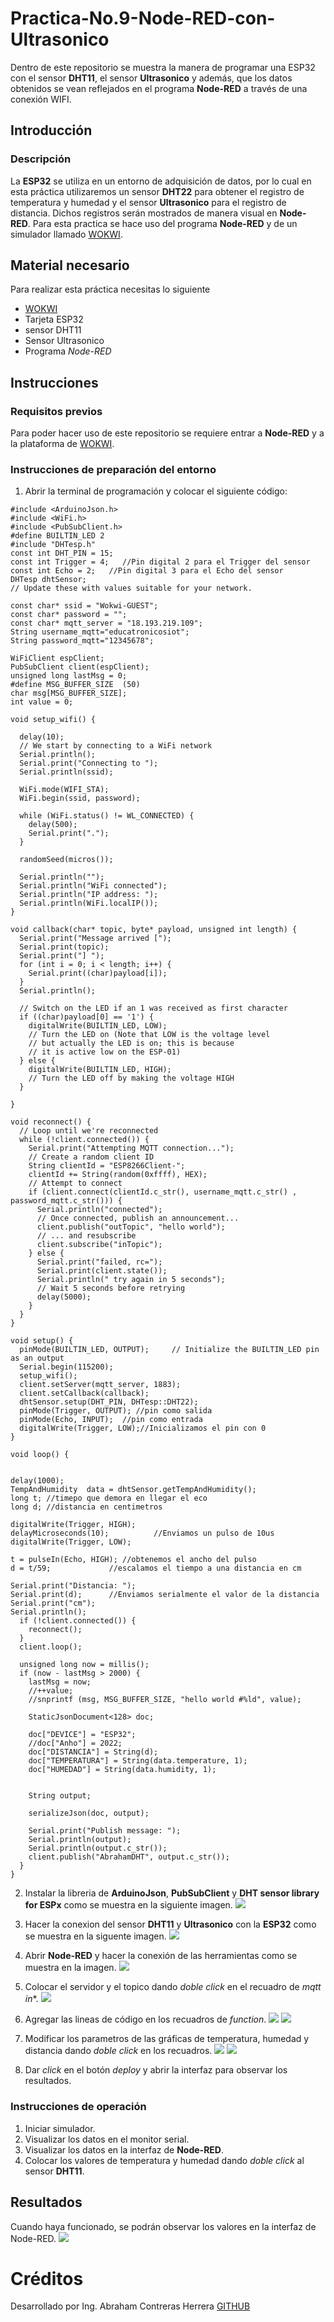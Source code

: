 # Practica-No.9-Node-RED-con-Ultrasonico
Dentro de este repositorio se muestra la manera de programar una ESP32 con el sensor **DHT11**, el sensor **Ultrasonico** y además, que los datos obtenidos se vean reflejados en el programa **Node-RED** a través de una conexión WIFI.
## Introducción
### Descripción
La **ESP32** se utiliza en un entorno de adquisición de datos, por lo cual en esta práctica utilizaremos un sensor **DHT22** para obtener el registro de temperatura y humedad y el sensor **Ultrasonico** para el registro de distancia. Dichos registros serán mostrados de manera visual en **Node-RED**. Para esta practica se hace uso del programa **Node-RED** y de un simulador llamado [WOKWI](https://wokwi.com/projects/new/esp32).
## Material necesario
Para realizar esta práctica necesitas lo siguiente

- [WOKWI](https://wokwi.com/projects/new/esp32)
- Tarjeta ESP32
- sensor DHT11
- Sensor Ultrasonico
- Programa *Node-RED*

## Instrucciones
### Requisitos previos
Para poder hacer uso de este repositorio se requiere entrar a **Node-RED** y a la plataforma de [WOKWI](https://wokwi.com/projects/new/esp32).
### Instrucciones de preparación del entorno
1. Abrir la terminal de programación y colocar el siguiente código:

```
#include <ArduinoJson.h>
#include <WiFi.h>
#include <PubSubClient.h>
#define BUILTIN_LED 2
#include "DHTesp.h"
const int DHT_PIN = 15;
const int Trigger = 4;   //Pin digital 2 para el Trigger del sensor
const int Echo = 2;   //Pin digital 3 para el Echo del sensor
DHTesp dhtSensor;
// Update these with values suitable for your network.

const char* ssid = "Wokwi-GUEST";
const char* password = "";
const char* mqtt_server = "18.193.219.109";
String username_mqtt="educatronicosiot";
String password_mqtt="12345678";

WiFiClient espClient;
PubSubClient client(espClient);
unsigned long lastMsg = 0;
#define MSG_BUFFER_SIZE  (50)
char msg[MSG_BUFFER_SIZE];
int value = 0;

void setup_wifi() {

  delay(10);
  // We start by connecting to a WiFi network
  Serial.println();
  Serial.print("Connecting to ");
  Serial.println(ssid);

  WiFi.mode(WIFI_STA);
  WiFi.begin(ssid, password);

  while (WiFi.status() != WL_CONNECTED) {
    delay(500);
    Serial.print(".");
  }

  randomSeed(micros());

  Serial.println("");
  Serial.println("WiFi connected");
  Serial.println("IP address: ");
  Serial.println(WiFi.localIP());
}

void callback(char* topic, byte* payload, unsigned int length) {
  Serial.print("Message arrived [");
  Serial.print(topic);
  Serial.print("] ");
  for (int i = 0; i < length; i++) {
    Serial.print((char)payload[i]);
  }
  Serial.println();

  // Switch on the LED if an 1 was received as first character
  if ((char)payload[0] == '1') {
    digitalWrite(BUILTIN_LED, LOW);   
    // Turn the LED on (Note that LOW is the voltage level
    // but actually the LED is on; this is because
    // it is active low on the ESP-01)
  } else {
    digitalWrite(BUILTIN_LED, HIGH);  
    // Turn the LED off by making the voltage HIGH
  }

}

void reconnect() {
  // Loop until we're reconnected
  while (!client.connected()) {
    Serial.print("Attempting MQTT connection...");
    // Create a random client ID
    String clientId = "ESP8266Client-";
    clientId += String(random(0xffff), HEX);
    // Attempt to connect
    if (client.connect(clientId.c_str(), username_mqtt.c_str() , password_mqtt.c_str())) {
      Serial.println("connected");
      // Once connected, publish an announcement...
      client.publish("outTopic", "hello world");
      // ... and resubscribe
      client.subscribe("inTopic");
    } else {
      Serial.print("failed, rc=");
      Serial.print(client.state());
      Serial.println(" try again in 5 seconds");
      // Wait 5 seconds before retrying
      delay(5000);
    }
  }
}

void setup() {
  pinMode(BUILTIN_LED, OUTPUT);     // Initialize the BUILTIN_LED pin as an output
  Serial.begin(115200);
  setup_wifi();
  client.setServer(mqtt_server, 1883);
  client.setCallback(callback);
  dhtSensor.setup(DHT_PIN, DHTesp::DHT22);
  pinMode(Trigger, OUTPUT); //pin como salida
  pinMode(Echo, INPUT);  //pin como entrada
  digitalWrite(Trigger, LOW);//Inicializamos el pin con 0
}

void loop() {


delay(1000);
TempAndHumidity  data = dhtSensor.getTempAndHumidity();
long t; //timepo que demora en llegar el eco
long d; //distancia en centimetros

digitalWrite(Trigger, HIGH);
delayMicroseconds(10);          //Enviamos un pulso de 10us
digitalWrite(Trigger, LOW);
  
t = pulseIn(Echo, HIGH); //obtenemos el ancho del pulso
d = t/59;             //escalamos el tiempo a una distancia en cm
  
Serial.print("Distancia: ");
Serial.print(d);      //Enviamos serialmente el valor de la distancia
Serial.print("cm");
Serial.println();
  if (!client.connected()) {
    reconnect();
  }
  client.loop();

  unsigned long now = millis();
  if (now - lastMsg > 2000) {
    lastMsg = now;
    //++value;
    //snprintf (msg, MSG_BUFFER_SIZE, "hello world #%ld", value);

    StaticJsonDocument<128> doc;

    doc["DEVICE"] = "ESP32";
    //doc["Anho"] = 2022;
    doc["DISTANCIA"] = String(d);
    doc["TEMPERATURA"] = String(data.temperature, 1);
    doc["HUMEDAD"] = String(data.humidity, 1);
   

    String output;
    
    serializeJson(doc, output);

    Serial.print("Publish message: ");
    Serial.println(output);
    Serial.println(output.c_str());
    client.publish("AbrahamDHT", output.c_str());
  }
}
```
2. Instalar la libreria de **ArduinoJson**, **PubSubClient** y **DHT sensor library for ESPx** como se muestra en la siguiente imagen.
![](https://github.com/AbrahamCH1/Practica-No.8-Node-RED-con-DHT22/blob/main/Captura%20de%20pantalla%20(322).png?raw=true)

3. Hacer la conexion del sensor **DHT11** y **Ultrasonico** con la **ESP32** como se muestra en la siguente imagen.
![](https://github.com/AbrahamCH1/Practica-No.8-Node-RED-con-DHT22/blob/main/Captura%20de%20pantalla%20(323).png?raw=true)

4. Abrir **Node-RED** y hacer la conexión de las herramientas como se muestra en la imagen.
![](https://github.com/AbrahamCH1/Practica-No.8-Node-RED-con-DHT22/blob/main/Captura%20de%20pantalla%20(324).png?raw=true)

5. Colocar el servidor y el topico dando *doble click* en el recuadro de *mqtt in**.
![](https://github.com/AbrahamCH1/Practica-No.8-Node-RED-con-DHT22/blob/main/Captura%20de%20pantalla%20(325).png?raw=true)

6. Agregar las lineas de código en los recuadros de *function*.
![](https://github.com/AbrahamCH1/Practica-No.8-Node-RED-con-DHT22/blob/main/Captura%20de%20pantalla%20(329).png?raw=true)
![](https://github.com/AbrahamCH1/Practica-No.8-Node-RED-con-DHT22/blob/main/Captura%20de%20pantalla%20(330).png?raw=true)
![]()

8. Modificar los parametros de las gráficas de temperatura, humedad y distancia dando *doble click* en los recuadros.
![](https://github.com/AbrahamCH1/Practica-No.8-Node-RED-con-DHT22/blob/main/Captura%20de%20pantalla%20(326).png?raw=true)
![](https://github.com/AbrahamCH1/Practica-No.8-Node-RED-con-DHT22/blob/main/Captura%20de%20pantalla%20(327).png?raw=true)

9. Dar *click* en el botón *deploy* y abrir la interfaz para observar los resultados.

### Instrucciones de operación
1. Iniciar simulador.
2. Visualizar los datos en el monitor serial.
3. Visualizar los datos en la interfaz de **Node-RED**.
5. Colocar los valores de temperatura y humedad dando *doble click* al sensor **DHT11**. 
## Resultados
Cuando haya funcionado, se podrán observar los valores en la interfaz de Node-RED.
![](https://github.com/AbrahamCH1/Practica-No.8-Node-RED-con-DHT22/blob/main/Captura%20de%20pantalla%20(328).png?raw=true)


# Créditos
Desarrollado por Ing. Abraham Contreras Herrera
[GITHUB](https://github.com/AbrahamCH1)
